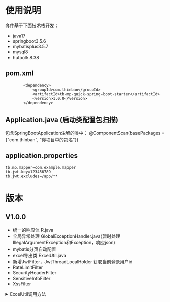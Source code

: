 # 使用说明

套件基于下面技术栈开发：

- java17
- springboot3.5.6
- mybatisplus3.5.7
- mysql8
- hutool5.8.38

## pom.xml

```pom
        <dependency>
            <groupId>com.thinban</groupId>
            <artifactId>tb-mp-quick-spring-boot-starter</artifactId>
            <version>1.0.0</version>
        </dependency>
```

## Application.java (启动类配置包扫描)

包含SpringBootApplication注解的类中： @ComponentScan(basePackages = {"com.thinban", "你项目中的包名"})

## application.properties

```text
tb.mp.mapper=com.example.mapper
tb.jwt.key=123456789
tb.jwt.excludes=/app/**
```

# 版本

## V1.0.0

- 统一的响应体 R.java
- 全局异常处理 GlobalExceptionHandler.java(暂时处理IllegalArgumentException和Exception，响应json)
- mybatis分页自动配置
- excel导出类 ExcelUtil.java
- 新增JwtFilter，JwtThreadLocalHolder 获取当前登录用户id
- RateLimitFilter
- SecurityHeaderFilter
- SensitiveInfoFilter
- XssFilter

<details><summary>ExcelUtil调用方法</summary> 

```text
/**
     * 导入Excel文件批量添加应用信息
     *
     * @param file 上传的Excel文件
     * @return 导入结果
     */
    @PostMapping("/import")
    public ResponseEntity<Map<String, Object>> importApplications(@RequestParam("file") MultipartFile file) {
        return ExcelUtil.importExcel(file, () -> {
            // 使用EasyExcel读取文件
            List<App> applicationList = new ArrayList<>();

            try {
                EasyExcel.read(file.getInputStream(), App.class, new AnalysisEventListener<App>() {
                    // 每读取一行数据都会调用此方法
                    @Override
                    public void invoke(App App, AnalysisContext context) {
                        applicationList.add(App);
                    }

                    // 读取完成后调用
                    @Override
                    public void doAfterAllAnalysed(AnalysisContext context) {
                        // 可以在这里添加一些读取完成后的处理逻辑
                    }

                    // 处理异常
                    @Override
                    public void onException(Exception exception, AnalysisContext context) {
                        throw new RuntimeException("Excel解析错误: " + exception.getMessage());
                    }
                }).sheet().doRead();

                // 保存数据到数据库
                appService.saveBatch(applicationList);
                return applicationList;
            } catch (IOException e) {
                throw new RuntimeException(e);
            }
        });
    }


    /**
     * 导出应用信息为Excel文件
     *
     * @param response HTTP响应对象
     */
    @GetMapping("/export")
    public void exportApplications(HttpServletResponse response) {
        ExcelUtil.exportExcel(response, () -> {
            try {
                // 获取要导出的数据
                List<App> applicationList = appService.list();
                // 使用EasyExcel写入Excel文件并通过响应流返回
                EasyExcel.write(response.getOutputStream(), App.class).sheet("应用信息").doWrite(applicationList);
            } catch (IOException e) {
                throw new RuntimeException(e);
            }
        });
    }

```

</details>